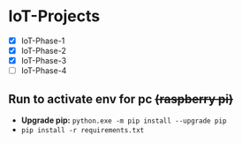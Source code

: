 # IoT-Projects
- [x] IoT-Phase-1
- [x] IoT-Phase-2
- [x] IoT-Phase-3
- [ ] IoT-Phase-4

## Run to activate env for pc ~~(raspberry pi)~~
- **Upgrade pip:** `python.exe -m pip install --upgrade pip`
- `pip install -r requirements.txt`
